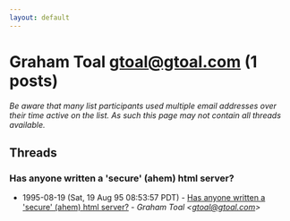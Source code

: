```yaml
---
layout: default
---
```


# Graham Toal <gtoal@gtoal.com> (1 posts)

_Be aware that many list participants used multiple email addresses over their time active on the list. As such this page may not contain all threads available._

## Threads

### Has anyone written a 'secure' (ahem) html server?
+ 1995-08-19 (Sat, 19 Aug 95 08:53:57 PDT) - [Has anyone written a 'secure' (ahem) html server?](/archive/1995/08/1470ebbf14d85fae07e5430393e45e1acc07267f9dcc9f6f11ac1a2fa2b3ad11) - _Graham Toal \<gtoal@gtoal.com\>_


